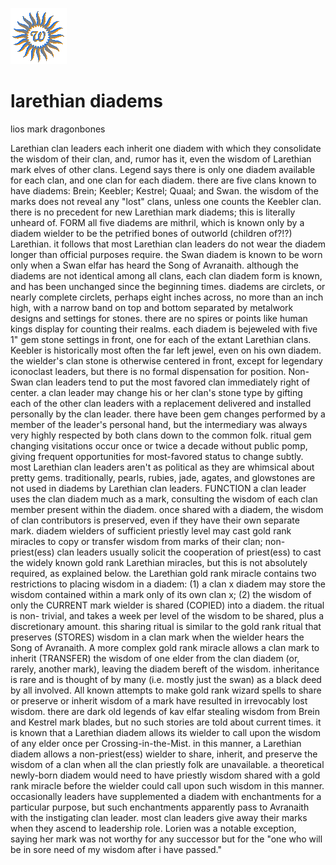 ![wsun](assets/wsun.gif)

# larethian diadems

lios mark dragonbones

Larethian clan leaders each inherit one diadem with which they consolidate the wisdom of their clan, and, rumor has it, even the wisdom of Larethian mark elves of other clans. Legend says there is only one diadem available for each clan, and one clan for each diadem. there are five clans known to have diadems: Brein; Keebler; Kestrel; Quaal; and Swan. the wisdom of the marks does not reveal any "lost" clans, unless one counts the Keebler clan. there is no precedent for new Larethian mark diadems; this is literally unheard of. FORM all five diadems are mithril, which is known only by a diadem wielder to be the petrified bones of outworld (children of?!?) Larethian. it follows that most Larethian clan leaders do not wear the diadem longer than official purposes require. the Swan diadem is known to be worn only when a Swan elfar has heard the Song of Avranaith. although the diadems are not identical among all clans, each clan diadem form is known, and has been unchanged since the beginning times. diadems are circlets, or nearly complete circlets, perhaps eight inches across, no more than an inch high, with a narrow band on top and bottom separated by metalwork designs and settings for stones. there are no spires or points like human kings display for counting their realms. each diadem is bejeweled with five 1" gem stone settings in front, one for each of the extant Larethian clans. Keebler is historically most often the far left jewel, even on his own diadem. the wielder's clan stone is otherwise centered in front, except for legendary iconoclast leaders, but there is no formal dispensation for position. Non-Swan clan leaders tend to put the most favored clan immediately right of center. a clan leader may change his or her clan's stone type by gifting each of the other clan leaders with a replacement delivered and installed personally by the clan leader. there have been gem changes performed by a member of the leader's personal hand, but the intermediary was always very highly respected by both clans down to the common folk. ritual gem changing visitations occur once or twice a decade without public pomp, giving frequent opportunities for most-favored status to change subtly. most Larethian clan leaders aren't as political as they are whimsical about pretty gems. traditionally, pearls, rubies, jade, agates, and glowstones are not used in diadems by Larethian clan leaders. FUNCTION a clan leader uses the clan diadem much as a mark, consulting the wisdom of each clan member present within the diadem. once shared with a diadem, the wisdom of clan contributors is preserved, even if they have their own separate mark. diadem wielders of sufficient priestly level may cast gold rank miracles to copy or transfer wisdom from marks of their clan; non-priest(ess) clan leaders usually solicit the cooperation of priest(ess) to cast the widely known gold rank Larethian miracles, but this is not absolutely required, as explained below. the Larethian gold rank miracle contains two restrictions to placing wisdom in a diadem: (1) a clan x diadem may store the wisdom contained within a mark only of its own clan x; (2) the wisdom of only the CURRENT mark wielder is shared (COPIED) into a diadem. the ritual is non- trivial, and takes a week per level of the wisdom to be shared, plus a discretionary amount. this sharing ritual is similar to the gold rank ritual that preserves (STORES) wisdom in a clan mark when the wielder hears the Song of Avranaith. A more complex gold rank miracle allows a clan mark to inherit (TRANSFER) the wisdom of one elder from the clan diadem (or, rarely, another mark), leaving the diadem bereft of the wisdom. inheritance is rare and is thought of by many (i.e. mostly just the swan) as a black deed by all involved. All known attempts to make gold rank wizard spells to share or preserve or inherit wisdom of a mark have resulted in irrevocably lost wisdom. there are dark old legends of kav elfar stealing wisdom from Brein and Kestrel mark blades, but no such stories are told about current times. it is known that a Larethian diadem allows its wielder to call upon the wisdom of any elder once per Crossing-in-the-Mist. in this manner, a Larethian diadem allows a non-priest(ess) wielder to share, inherit, and preserve the wisdom of a clan when all the clan priestly folk are unavailable. a theoretical newly-born diadem would need to have priestly wisdom shared with a gold rank miracle before the wielder could call upon such wisdom in this manner. occasionally leaders have supplemented a diadem with enchantments for a particular purpose, but such enchantments apparently pass to Avranaith with the instigating clan leader. most clan leaders give away their marks when they ascend to leadership role. Lorien was a notable exception, saying her mark was not worthy for any successor but for the "one who will be in sore need of my wisdom after i have passed." 

 